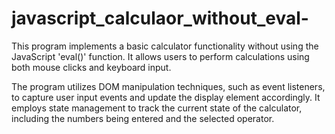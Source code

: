 # javascript_calculaor_without_eval-

This program implements a basic calculator functionality without using the JavaScript 'eval()' function. It allows users to perform calculations using both mouse clicks and keyboard input.

The program utilizes DOM manipulation techniques, such as event listeners, to capture user input events and update the display element accordingly. It employs state management to track the current state of the calculator, including the numbers being entered and the selected operator.
